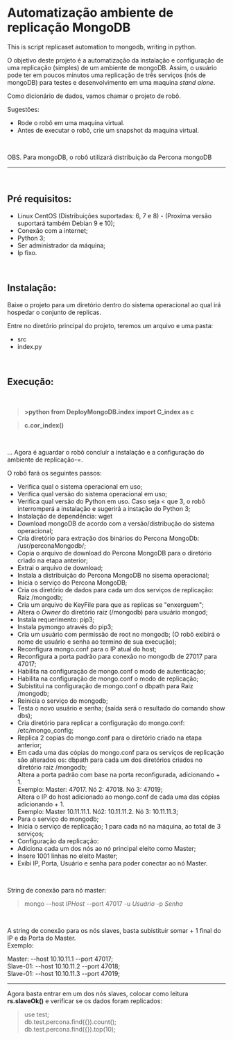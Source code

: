 # Automatização ambiente de replicação MongoDB
This is script replicaset  automation to mongodb, writing in python.

O objetivo deste projeto é a automatização da instalação e configuração de uma replicação (simples) de um ambiente de mongoDB. Assim, o usuário pode ter em poucos minutos uma replicação de três serviços (nós de mongoDB) para testes e desenvolvimento em uma maquina *stand alone*.

Como dicionário de dados, vamos chamar o projeto de robô.
<br>

Sugestões: 
* Rode o robô em uma maquina virtual.
* Antes de executar o robô, crie um snapshot da maquina virtual.
<br>

OBS. Para mongoDB, o robô utilizará distribuição da Percona mongoDB

---
<br>

## Pré requisitos:

* Linux CentOS (Distribuições suportadas: 6, 7 e 8) - (Proxíma versão suportará também Debian 9 e 10);
* Conexão com a internet;
* Python 3;
* Ser administrador da máquina;
* Ip fixo.

<br>

## Instalação:

Baixe o projeto para um diretório dentro do sistema operacional ao qual irá hospedar o conjunto de replicas.

Entre no diretório principal do projeto, teremos um arquivo e uma pasta:
* src
* index.py
<br>

## Execução:
<br>

> **>python from DeployMongoDB.index import C_index as c**

> **c.cor_index()** 
<br>

... Agora é aguardar o robô concluír a instalação e a configuração do ambiente de replicação-=.

O robô fará os seguintes passos:

* Verifica qual o sistema operacional em uso;
* Verifica qual versão do sistema operacional em uso;
* Verifica qual versão do Python em uso. Caso seja < que 3, o robô interromperá a instalação e sugerirá a instação do Python 3;
* Instalação de dependência: wget
* Download mongoDB de acordo com a versão/distribução do sistema operacional;
* Cria diretório para extração dos binários do Percona MongoDb: /usr/perconaMongodb/;
* Copia o arquivo de download do Percona MongoDB para o diretório criado na etapa anterior;
* Extrai o arquivo de download;
* Instala a distribuição do Percona MongoDB no sisema operacional;
* Inicia o serviço do Percona MongoDB;
* Cria os diretório de dados para cada um dos serviços de replicação: Raiz /mongodb;
* Cria um arquivo de KeyFile para que as replicas se "enxerguem";
* Altera o *Owner* do diretório raiz (/mongodb) para usuário mongod;
* Instala requerimento: pip3;
* Instala pymongo através do pip3;
* Cria um usuário com permissão de root no mongodb; (O robô exibirá o nome de usuário e senha ao termino de sua execução);
* Reconfigura mongo.conf para o IP atual do host;
* Reconfigura a porta padrão para conexão no mongodb de 27017 para 47017;
* Habilita na configuração de mongo.conf o modo de autenticação;
* Habilita na configuração de mongo.conf o modo de replicação;
* Subistitui na configuração de mongo.conf o dbpath para Raiz /mongodb;
* Reinicia o serviço do mongodb;
* Testa o novo usuário e senha; (saída será o resultado do comando show dbs);
* Cria diretório para replicar a configuração do mongo.conf: /etc/mongo_config;
* Replica 2 copias do mongo.conf para o diretório criado na etapa anterior;
* Em cada uma das cópias do mongo.conf para os serviços de replicação são alterados os: 
dbpath para cada um dos diretórios criados no diretório raiz /mongodb; <br>
Altera a porta padrão com base na porta reconfigurada, adicionando + 1.<br>
Exemplo: Master: 47017. Nó 2: 47018. Nó 3: 47019; <br>
Altera o IP do host adicionado ao mongo.conf de cada uma das cópias adicionando + 1. <br>
Exemplo: Master 10.11.11.1. Nó2: 10.11.11.2. Nó 3: 10.11.11.3;<br>
* Para o serviço do mongodb;
* Inicia o serviço de replicação; 1 para cada nó na máquina, ao total de 3 serviços;
* Configuração da replicação:
* Adiciona cada um dos nós ao nó principal eleito como Master;
* Insere 1001 linhas no eleito Master;
* Exibi IP, Porta, Usuário e senha para poder conectar ao nó Master.
<br>

String de conexão para nó master:
> mongo --host *IPHost* --port 47017 -u *Usuário* -p *Senha*
<br>

A string de conexão para os nós slaves, basta subistituir somar + 1 final do IP e da Porta do Master.
<br>
Exemplo:
<br>

Master: --host 10.10.11.1  --port 47017;<br>
Slave-01: --host 10.10.11.2 --port 47018;<br>
Slave-01: --host 10.10.11.3 --port 47019;<br>

---
Agora basta entrar em um dos nós slaves, colocar como leitura **rs.slaveOk()** e verificar se os dados foram replicados:
<br>
> use test;<br>
> db.test.percona.find({}).count();<br>
> db.test.percona.find({}).top(10);<br>





